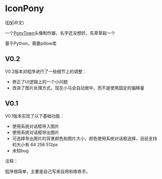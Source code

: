 # IconPony

([EN](READEME_EN.md)|中文)

一个[PonyTown](https://pony.town/)头像制作器，名字还没想好，先草草起一个

基于Python，需要pillow库

## V0.2

V0.2版本对程序进行了一些细节上的调整：

+ 修正了UI逻辑上的一个小问题
+ 改进了图片处理方式，现在小马会自动居中，而不是使用固定的偏移量

## V0.1

V0.1版本实现了以下基础功能：

+ 使用系统对话框导入图片
+ 使用系统对话框导出图片
+ 可选择导出图片的背景颜色和图片大小，颜色使用系统对话框选择，目前支持的大小有 64 256 512px
+ 未知bug

注释：

程序很简单，主要是自己写来自用和练练手。
